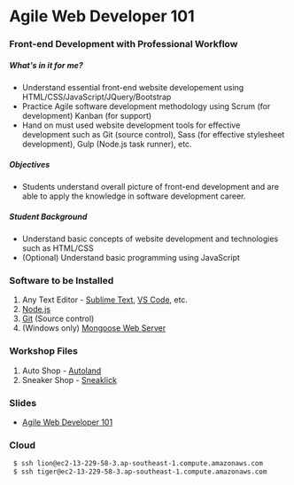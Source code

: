 # Agile Web Developer 101
### Front-end Development with Professional Workflow

##### What's in it for me?

 * Understand essential front-end website developement using HTML/CSS/JavaScript/JQuery/Bootstrap
 * Practice Agile software development methodology using Scrum (for development) Kanban (for support)
 * Hand on must used website development tools for effective development such as Git (source control), Sass (for effective stylesheet development), Gulp (Node.js task runner), etc.

##### Objectives

 * Students understand overall picture of front-end development and are able to apply the knowledge in software development career.

##### Student Background

 * Understand basic concepts of website development and technologies such as HTML/CSS
 * (Optional) Understand basic programming using JavaScript

### Software to be Installed
 1. Any Text Editor - [Sublime Text](https://www.sublimetext.com/), [VS Code](https://code.visualstudio.com/), etc.
 2. [Node.js](https://nodejs.org/en/)
 3. [Git](https://git-scm.com/) (Source control)
 4. (Windows only) [Mongoose Web Server](https://cesanta.com/binary.html)

### Workshop Files
 1. Auto Shop - [Autoland](https://s3-ap-southeast-1.amazonaws.com/agile-web-dev-101/workshop/autoland.zip)
 2. Sneaker Shop - [Sneaklick](https://s3-ap-southeast-1.amazonaws.com/agile-web-dev-101/workshop/sneaklick.zip)

### Slides
 * [Agile Web Developer 101](https://docs.google.com/presentation/d/1eAJDLfFmBTXBJLK4_O41bZEbRw5G9uOo8EOOvq52yT4/edit?usp=sharing)

### Cloud

```sh
 $ ssh lion@ec2-13-229-58-3.ap-southeast-1.compute.amazonaws.com
 $ ssh tiger@ec2-13-229-58-3.ap-southeast-1.compute.amazonaws.com
```


